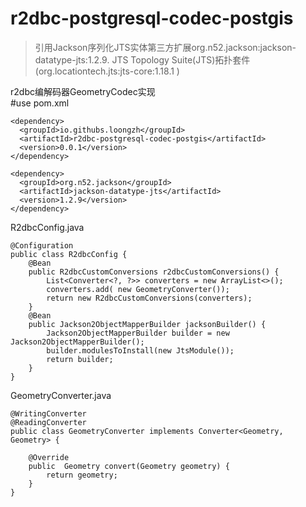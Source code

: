 # r2dbc-postgresql-codec-postgis

 > 引用Jackson序列化JTS实体第三方扩展org.n52.jackson:jackson-datatype-jts:1.2.9. 
 >JTS Topology Suite(JTS)拓扑套件 (org.locationtech.jts:jts-core:1.18.1 )  

r2dbc编解码器GeometryCodec实现   
#use
 pom.xml  
    
    <dependency>
      <groupId>io.githubs.loongzh</groupId>
      <artifactId>r2dbc-postgresql-codec-postgis</artifactId>
      <version>0.0.1</version>
    </dependency>
    
    <dependency>
      <groupId>org.n52.jackson</groupId>
      <artifactId>jackson-datatype-jts</artifactId>
      <version>1.2.9</version>
    </dependency>
    
 R2dbcConfig.java  
 
    @Configuration
    public class R2dbcConfig {
        @Bean
        public R2dbcCustomConversions r2dbcCustomConversions() {
            List<Converter<?, ?>> converters = new ArrayList<>();
            converters.add( new GeometryConverter());
            return new R2dbcCustomConversions(converters);
        }
        @Bean
        public Jackson2ObjectMapperBuilder jacksonBuilder() {
            Jackson2ObjectMapperBuilder builder = new Jackson2ObjectMapperBuilder();
            builder.modulesToInstall(new JtsModule());
            return builder;
        }
    }
    
 GeometryConverter.java
    
    @WritingConverter
    @ReadingConverter
    public class GeometryConverter implements Converter<Geometry, Geometry> {
    
        @Override
        public  Geometry convert(Geometry geometry) {
            return geometry;
        }
    }   